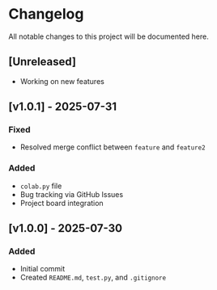 # Changelog

All notable changes to this project will be documented here.

## [Unreleased]
- Working on new features

## [v1.0.1] - 2025-07-31
### Fixed
- Resolved merge conflict between `feature` and `feature2`

### Added
- `colab.py` file
- Bug tracking via GitHub Issues
- Project board integration

## [v1.0.0] - 2025-07-30
### Added
- Initial commit
- Created `README.md`, `test.py`, and `.gitignore`
